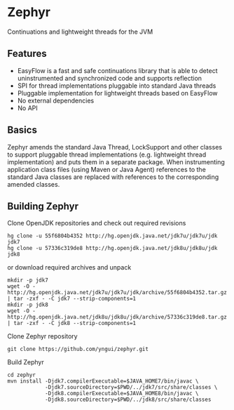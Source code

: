 # Zephyr
Continuations and lightweight threads for the JVM

## Features
* EasyFlow is a fast and safe continuations library that is able to detect uninstrumented and synchronized code and supports reflection
* SPI for thread implementations pluggable into standard Java threads
* Pluggable implementation for lightweight threads based on EasyFlow
* No external dependencies
* No API

## Basics

Zephyr amends the standard Java Thread, LockSupport and other classes to support pluggable thread implementations (e.g. lightweight thread implementation) and puts them in a separate package. When instrumenting application class files (using Maven or Java Agent) references to the standard Java classes are replaced with references to the corresponding amended classes.

## Building Zephyr

Clone OpenJDK repositories and check out required revisions

```
hg clone -u 55f6804b4352 http://hg.openjdk.java.net/jdk7u/jdk7u/jdk jdk7
hg clone -u 57336c319de8 http://hg.openjdk.java.net/jdk8u/jdk8u/jdk jdk8
```

or download required archives and unpack

```
mkdir -p jdk7
wget -O - http://hg.openjdk.java.net/jdk7u/jdk7u/jdk/archive/55f6804b4352.tar.gz | tar -zxf - -C jdk7 --strip-components=1
mkdir -p jdk8
wget -O - http://hg.openjdk.java.net/jdk8u/jdk8u/jdk/archive/57336c319de8.tar.gz | tar -zxf - -C jdk8 --strip-components=1
```

Clone Zephyr repository

```
git clone https://github.com/yngui/zephyr.git
```

Build Zephyr

```
cd zephyr
mvn install -Djdk7.compilerExecutable=$JAVA_HOME7/bin/javac \
            -Djdk7.sourceDirectory=$PWD/../jdk7/src/share/classes \
            -Djdk8.compilerExecutable=$JAVA_HOME8/bin/javac \
            -Djdk8.sourceDirectory=$PWD/../jdk8/src/share/classes
```
